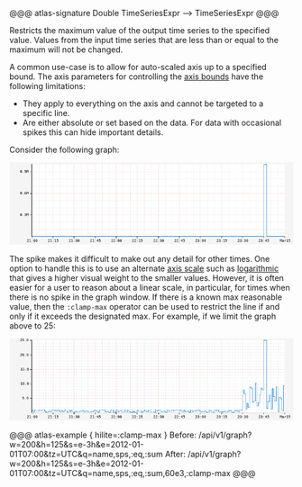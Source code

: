 @@@ atlas-signature
Double
TimeSeriesExpr
-->
TimeSeriesExpr
@@@

Restricts the maximum value of the output time series to the specified value. Values
from the input time series that are less than or equal to the maximum will not be
changed.

A common use-case is to allow for auto-scaled axis up to a specified bound. The
axis parameters for controlling the [axis bounds](../../api/graph/axis-bounds.md) have the following
limitations:

- They apply to everything on the axis and cannot be targeted to a specific line.
- Are either absolute or set based on the data. For data with occasional spikes
  this can hide important details.

Consider the following graph:

![Original Data](../../images/clamp-max-spike.png)

The spike makes it difficult to make out any detail for other times. One option
to handle this is to use an alternate [axis scale](../../api/graph/axis-scale.md) such as
[logarithmic](../../api/graph/axis-scale.md#logarithmic) that gives a higher visual weight to the smaller
values. However, it is often easier for a user to reason about a linear scale, in
particular, for times when there is no spike in the graph window. If there is a known
max reasonable value, then the `:clamp-max` operator can be used to restrict the line
if and only if it exceeds the designated max. For example, if we limit the graph above
to 25:

![Original Data](../../images/clamp-max-25.png)

@@@ atlas-example { hilite=:clamp-max }
Before: /api/v1/graph?w=200&h=125&s=e-3h&e=2012-01-01T07:00&tz=UTC&q=name,sps,:eq,:sum
After: /api/v1/graph?w=200&h=125&s=e-3h&e=2012-01-01T07:00&tz=UTC&q=name,sps,:eq,:sum,60e3,:clamp-max
@@@

